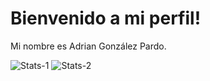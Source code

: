 # Bienvenido a mi perfil!

Mi nombre es Adrian González Pardo.

![Stats-1](https://github-readme-stats.vercel.app/api?username=AdrianPardo99&count_private=true&theme=vue&show_icons=true)
![Stats-2](https://github-readme-stats.vercel.app/api/top-langs/?username=AdrianPardo99&theme=vue)
